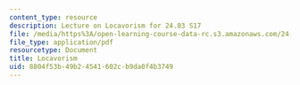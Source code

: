 ```yaml
---
content_type: resource
description: Lecture on Locavorism for 24.03 S17
file: /media/https%3A/open-learning-course-data-rc.s3.amazonaws.com/24-03-good-food-ethics-and-politics-of-food-spring-2017/8804f53b49b24541602cb9da0f4b3749_MIT24_03S17_lec23.pdf
file_type: application/pdf
resourcetype: Document
title: Locavorism
uid: 8804f53b-49b2-4541-602c-b9da0f4b3749
---
```

